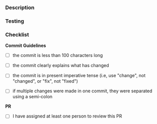 ### Description
<!-- explain what your PR does here -->

### Testing
<!-- explain how to test your PR here -->

### Checklist
<!-- Please make sure all of these check boxes are checked before submitting your PR. Any PR submitted with a missing checkbox will be closed. -->

__Commit Guidelines__
- [ ] the commit is less than 100 characters long
- [ ] the commit clearly explains what has changed
- [ ] the commit is in present imperative tense (i.e, use "change", not "changed", or "fix", not "fixed")
- [ ] if multiple changes were made in one commit, they were separated using a semi-colon


__PR__
- [ ] I have assigned at least one person to review this PR

